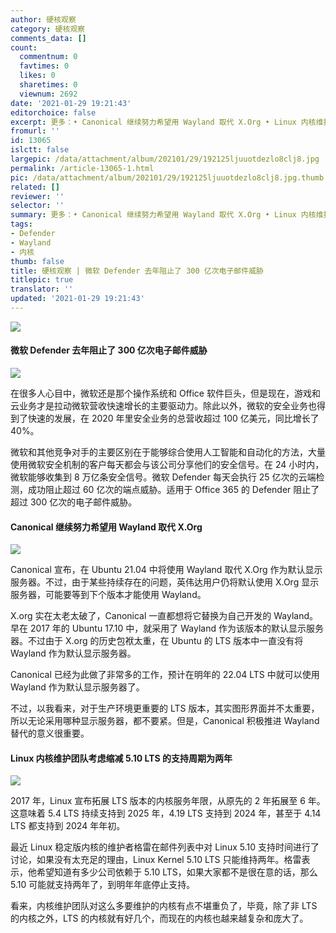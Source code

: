 ```yaml
---
author: 硬核观察
category: 硬核观察
comments_data: []
count:
  commentnum: 0
  favtimes: 0
  likes: 0
  sharetimes: 0
  viewnum: 2692
date: '2021-01-29 19:21:43'
editorchoice: false
excerpt: 更多：• Canonical 继续努力希望用 Wayland 取代 X.Org • Linux 内核维护团队考虑缩减 5.10 LTS 的支持周期为两年
fromurl: ''
id: 13065
islctt: false
largepic: /data/attachment/album/202101/29/192125ljuuotdezlo8clj8.jpg
permalink: /article-13065-1.html
pic: /data/attachment/album/202101/29/192125ljuuotdezlo8clj8.jpg.thumb.jpg
related: []
reviewer: ''
selector: ''
summary: 更多：• Canonical 继续努力希望用 Wayland 取代 X.Org • Linux 内核维护团队考虑缩减 5.10 LTS 的支持周期为两年
tags:
- Defender
- Wayland
- 内核
thumb: false
title: 硬核观察 | 微软 Defender 去年阻止了 300 亿次电子邮件威胁
titlepic: true
translator: ''
updated: '2021-01-29 19:21:43'
---
```


![](/data/attachment/album/202101/29/192125ljuuotdezlo8clj8.jpg)


#### 微软 Defender 去年阻止了 300 亿次电子邮件威胁


![](/data/attachment/album/202101/29/191452v3ekjjc0c04cc3xn.jpg)


在很多人心目中，微软还是那个操作系统和 Office 软件巨头，但是现在，游戏和云业务才是拉动微软营收快速增长的主要驱动力。除此以外，微软的安全业务也得到了快速的发展，在 2020 年里安全业务的总营收超过 100 亿美元，同比增长了 40%。


微软和其他竞争对手的主要区别在于能够综合使用人工智能和自动化的方法，大量使用微软安全机制的客户每天都会与该公司分享他们的安全信号。在 24 小时内，微软能够收集到 8 万亿条安全信号。微软 Defender 每天会执行 25 亿次的云端检测，成功阻止超过 60 亿次的端点威胁。适用于 Office 365 的 Defender 阻止了超过 300 亿次的电子邮件威胁。


#### Canonical 继续努力希望用 Wayland 取代 X.Org


![](/data/attachment/album/202101/29/191529mcb2242uy12z4d2d.jpg)


Canonical 宣布，在 Ubuntu 21.04 中将使用 Wayland 取代 X.Org 作为默认显示服务器。不过，由于某些持续存在的问题，英伟达用户仍将默认使用 X.Org 显示服务器，可能要等到下个版本才能使用 Wayland。


X.org 实在太老太破了，Canonical 一直都想将它替换为自己开发的 Wayland。早在 2017 年的 Ubuntu 17.10 中，就采用了 Wayland 作为该版本的默认显示服务器。不过由于 X.org 的历史包袱太重，在 Ubuntu 的 LTS 版本中一直没有将 Wayland 作为默认显示服务器。


Canonical 已经为此做了非常多的工作，预计在明年的 22.04 LTS 中就可以使用 Wayland 作为默认显示服务器了。


不过，以我看来，对于生产环境更重要的 LTS 版本，其实图形界面并不太重要，所以无论采用哪种显示服务器，都不要紧。但是，Canonical 积极推进 Wayland 替代的意义很重要。


#### Linux 内核维护团队考虑缩减 5.10 LTS 的支持周期为两年


![](/data/attachment/album/202101/29/191813ueyagkki8sgyry2y.jpg)


2017 年，Linux 宣布拓展 LTS 版本的内核服务年限，从原先的 2 年拓展至 6 年。这意味着 5.4 LTS 持续支持到 2025 年，4.19 LTS 支持到 2024 年，甚至于 4.14 LTS 都支持到 2024 年年初。


最近 Linux 稳定版内核的维护者格雷在邮件列表中对 Linux 5.10 支持时间进行了讨论，如果没有太充足的理由，Linux Kernel 5.10 LTS 只能维持两年。格雷表示，他希望知道有多少公司依赖于 5.10 LTS，如果大家都不是很在意的话，那么 5.10 可能就支持两年了，到明年年底停止支持。


看来，内核维护团队对这么多要维护的内核有点不堪重负了，毕竟，除了非 LTS 的内核之外，LTS 的内核就有好几个，而现在的内核也越来越复杂和庞大了。